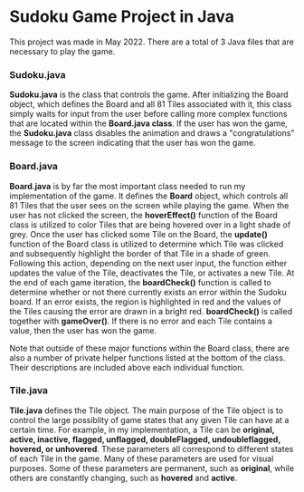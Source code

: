 # Sudoku Game Project in Java

This project was made in May 2022. There are a total of 3 Java files that are necessary to play the game.

### Sudoku.java

**Sudoku.java** is the class that controls the game. After initializing the Board
object, which defines the Board and all 81 Tiles associated with it, this class
simply waits for input from the user before calling more complex functions
that are located within the **Board.java class**. If the user has won the game, the 
**Sudoku.java** class disables the animation and draws a "congratulations" message 
to the screen indicating that the user has won the game. 


### Board.java

**Board.java** is by far the most important class needed to run my implementation of
the game. It defines the **Board** object, which controls all 81 Tiles that the
user sees on the screen while playing the game. When the user has not clicked
the screen, the **hoverEffect()** function of the Board class is utilized to color
Tiles that are being hovered over in a light shade of grey. Once the user has 
clicked some Tile on the Board, the **update()** function of the Board class is 
utilized to determine which Tile was clicked and subsequently highlight the border
of that Tile in a shade of green. Following this action, depending on the next
user input, the function either updates the value of the Tile, deactivates the
Tile, or activates a new Tile. At the end of each game iteration, the 
**boardCheck()** function is called to determine whether or not there currently
exists an error within the Sudoku board. If an error exists, the region is
highlighted in red and the values of the Tiles causing the error are drawn
in a bright red. **boardCheck()** is called together with **gameOver()**. If there is 
no error and each Tile contains a value, then the user has won the game.

Note that outside of these major functions within the Board class, there are also
a number of private helper functions listed at the bottom of the class. Their 
descriptions are included above each individual function. 

### Tile.java

**Tile.java** defines the Tile object. The main purpose of the Tile object is to
control the large possiblity of game states that any given Tile can have 
at a certain time. For example, in my implementation, a Tile can be **original,
active, inactive, flagged, unflagged, doubleFlagged, undoubleflagged, hovered,
or unhovered**. These parameters all correspond to different states of each 
Tile in the game. Many of these parameters are used for visual purposes.
Some of these parameters are permanent, such as **original**, while others are 
constantly changing, such as **hovered** and **active**. 
